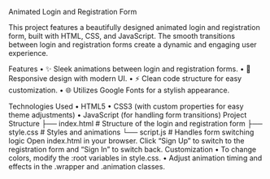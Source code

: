 Animated Login and Registration Form

This project features a beautifully designed animated login and registration form, built with HTML, CSS, and JavaScript. The smooth transitions between login and registration forms create a dynamic and engaging user experience.

Features
	•	✨ Sleek animations between login and registration forms.
	•	🎨 Responsive design with modern UI.
	•	⚡ Clean code structure for easy customization.
	•	🌐 Utilizes Google Fonts for a stylish appearance.

Technologies Used
	•	HTML5
	•	CSS3 (with custom properties for easy theme adjustments)
	•	JavaScript (for handling form transitions)
Project Structure
├── index.html      # Structure of the login and registration form
├── style.css       # Styles and animations
└── script.js       # Handles form switching logic
Open index.html in your browser.
Click “Sign Up” to switch to the registration form and “Sign In” to switch back.
Customization
	•	To change colors, modify the :root variables in style.css.
	•	Adjust animation timing and effects in the .wrapper and .animation classes.
	
